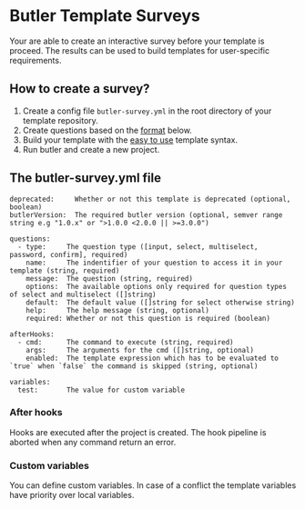 # Butler Template Surveys

Your are able to create an interactive survey before your template is proceed.
The results can be used to build templates for user-specific requirements.

## How to create a survey?

1. Create a config file `butler-survey.yml` in the root directory of your
   template repository.
2. Create questions based on the [format](#configuration) below.
3. Build your template with the [easy to use](/docs/templateSyntax.md#get-survey-results)
   template syntax.
4. Run butler and create a new project.

## The butler-survey.yml file

```plain
deprecated:     Whether or not this template is deprecated (optional, boolean)
butlerVersion:  The required butler version (optional, semver range string e.g "1.0.x" or ">1.0.0 <2.0.0 || >=3.0.0")

questions:
  - type:     The question type ([input, select, multiselect, password, confirm], required)
    name:     The indentifier of your question to access it in your template (string, required)
    message:  The question (string, required)
    options:  The available options only required for question types of select and multiselect ([]string)
    default:  The default value ([]string for select otherwise string)
    help:     The help message (string, optional)
    required: Whether or not this question is required (boolean)

afterHooks:
  - cmd:      The command to execute (string, required)
    args:     The arguments for the cmd ([]string, optional)
    enabled:  The template expression which has to be evaluated to `true` when `false` the command is skipped (string, optional)

variables:
  test:       The value for custom variable
```

### After hooks

Hooks are executed after the project is created. The hook pipeline is aborted
when any command return an error.

### Custom variables

You can define custom variables. In case of a conflict the template variables
have priority over local variables.
